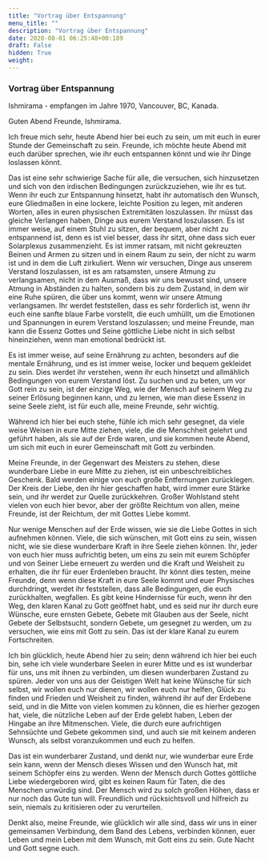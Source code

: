 ```yaml
---
title: "Vortrag über Entspannung"
menu_title: ""
description: "Vortrag über Entspannung"
date: 2020-08-01 06:25:48+00:189
draft: False
hidden: True
weight:
---
```

### Vortrag über Entspannung

Ishmirama - empfangen im Jahre 1970, Vancouver, BC, Kanada.

Guten Abend Freunde, Ishmirama.

Ich freue mich sehr, heute Abend hier bei euch zu sein, um mit euch in eurer Stunde der Gemeinschaft zu sein. Freunde, ich möchte heute Abend mit euch darüber sprechen, wie ihr euch entspannen könnt und wie ihr Dinge loslassen könnt.

Das ist eine sehr schwierige Sache für alle, die versuchen, sich hinzusetzen und sich von den irdischen Bedingungen zurückzuziehen, wie ihr es tut. Wenn ihr euch zur Entspannung hinsetzt, habt ihr automatisch den Wunsch, eure Gliedmaßen in eine lockere, leichte Position zu legen, mit anderen Worten, alles in euren physischen Extremitäten loszulassen. Ihr müsst das gleiche Verlangen haben, Dinge aus eurem Verstand loszulassen. Es ist immer weise, auf einem Stuhl zu sitzen, der bequem, aber nicht zu entspannend ist, denn es ist viel besser, dass ihr sitzt, ohne dass sich euer Solarplexus zusammenzieht. Es ist immer ratsam, mit nicht gekreuzten Beinen und Armen zu sitzen und in einem Raum zu sein, der nicht zu warm ist und in dem die Luft zirkuliert. Wenn wir versuchen, Dinge aus unserem Verstand loszulassen, ist es am ratsamsten, unsere Atmung zu verlangsamen, nicht in dem Ausmaß, dass wir uns bewusst sind, unsere Atmung in Abständen zu halten, sondern bis zu dem Zustand, in dem wir eine Ruhe spüren, die über uns kommt, wenn wir unsere Atmung verlangsamen. Ihr werdet feststellen, dass es sehr förderlich ist, wenn ihr euch eine sanfte blaue Farbe vorstellt, die euch umhüllt, um die Emotionen und Spannungen in eurem Verstand loszulassen; und meine Freunde, man kann die Essenz Gottes und Seine göttliche Liebe nicht in sich selbst hineinziehen, wenn man emotional bedrückt ist.

Es ist immer weise, auf seine Ernährung zu achten, besonders auf die mentale Ernährung, und es ist immer weise, locker und bequem gekleidet zu sein. Dies werdet ihr verstehen, wenn ihr euch hinsetzt und allmählich Bedingungen von eurem Verstand löst. Zu suchen und zu beten, um vor Gott rein zu sein, ist der einzige Weg, wie der Mensch auf seinem Weg zu seiner Erlösung beginnen kann, und zu lernen, wie man diese Essenz in seine Seele zieht, ist für euch alle, meine Freunde, sehr wichtig.

Während ich hier bei euch stehe, fühle ich mich sehr gesegnet, da viele weise Weisen in eure Mitte ziehen, viele, die die Menschheit gelehrt und geführt haben, als sie auf der Erde waren, und sie kommen heute Abend, um sich mit euch in eurer Gemeinschaft mit Gott zu verbinden.

Meine Freunde, in der Gegenwart des Meisters zu stehen, diese wunderbare Liebe in eure Mitte zu ziehen, ist ein unbeschreibliches Geschenk. Bald werden einige von euch große Entfernungen zurücklegen. Der Kreis der Liebe, den ihr hier geschaffen habt, wird immer eure Stärke sein, und ihr werdet zur Quelle zurückkehren. Großer Wohlstand steht vielen von euch hier bevor, aber der größte Reichtum von allen, meine Freunde, ist der Reichtum, der mit Gottes Liebe kommt.

Nur wenige Menschen auf der Erde wissen, wie sie die Liebe Gottes in sich aufnehmen können. Viele, die sich wünschen, mit Gott eins zu sein, wissen nicht, wie sie diese wunderbare Kraft in ihre Seele ziehen können. Ihr, jeder von euch hier muss aufrichtig beten, um eins zu sein mit eurem Schöpfer und von Seiner Liebe erneuert zu werden und die Kraft und Weisheit zu erhalten, die ihr für euer Erdenleben braucht. Ihr könnt dies testen, meine Freunde, denn wenn diese Kraft in eure Seele kommt und euer Physisches durchdringt, werdet ihr feststellen, dass alle Bedingungen, die euch zurückhalten, wegfallen. Es gibt keine Hindernisse für euch, wenn ihr den Weg, den klaren Kanal zu Gott geöffnet habt, und es seid nur ihr durch eure Wünsche, eure ernsten Gebete, Gebete mit Glauben aus der Seele, nicht Gebete der Selbstsucht, sondern Gebete, um gesegnet zu werden, um zu versuchen, wie eins mit Gott zu sein. Das ist der klare Kanal zu eurem Fortschreiten.

Ich bin glücklich, heute Abend hier zu sein; denn während ich hier bei euch bin, sehe ich viele wunderbare Seelen in eurer Mitte und es ist wunderbar für uns, uns mit ihnen zu verbinden, um diesen wunderbaren Zustand zu spüren. Jeder von uns aus der Geistigen Welt hat keine Wünsche für sich selbst, wir wollen euch nur dienen, wir wollen euch nur helfen, Glück zu finden und Frieden und Weisheit zu finden, während ihr auf der Erdebene seid, und in die Mitte von vielen kommen zu können, die es hierher gezogen hat, viele, die nützliche Leben auf der Erde gelebt haben, Leben der Hingabe an ihre Mitmenschen. Viele, die durch eure aufrichtigen Sehnsüchte und Gebete gekommen sind, und auch sie mit keinem anderen Wunsch, als selbst voranzukommen und euch zu helfen.

Das ist ein wunderbarer Zustand, und denkt nur, wie wunderbar eure Erde sein kann, wenn der Mensch dieses Wissen und den Wunsch hat, mit seinem Schöpfer eins zu werden. Wenn der Mensch durch Gottes göttliche Liebe wiedergeboren wird, gibt es keinen Raum für Taten, die des Menschen unwürdig sind. Der Mensch wird zu solch großen Höhen, dass er nur noch das Gute tun will. Freundlich und rücksichtsvoll und hilfreich zu sein, niemals zu kritisieren oder zu verurteilen.

Denkt also, meine Freunde, wie glücklich wir alle sind, dass wir uns in einer gemeinsamen Verbindung, dem Band des Lebens, verbinden können, euer Leben und mein Leben mit dem Wunsch, mit Gott eins zu sein. Gute Nacht und Gott segne euch.
